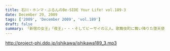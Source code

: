 ```yaml
---
title: 石川・ホンマ・ぶるんのBe-SIDE Your Life! vol.189-3
date: December 29, 2009
tags: ['2009', 'December 2009', 'vol.189']
draft: false
summary: 「新宿の女王」「夜王」・・・そしてビーサイの三人。歌舞伎町に舞い降りた堕天使たちの結末は生で目撃してほしい！！のだが！！どーなる！？NAMAE
---
```


http://project-phi.ddo.jp/ishikawa/ishikawa189_3.mp3